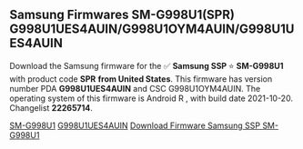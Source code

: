 <h2>Samsung Firmwares SM-G998U1(SPR) G998U1UES4AUIN/G998U1OYM4AUIN/G998U1UES4AUIN</h2>
Download the Samsung firmware for the ✅ <strong>Samsung SSP </strong> ⭐ <strong>SM-G998U1</strong> with product code <strong>SPR</strong> <strong> from United States</strong>. This firmware has version number PDA <strong>G998U1UES4AUIN</strong> and CSC G998U1OYM4AUIN. The operating system of this firmware is Android R , with build date 2021-10-20. Changelist <strong>22265714</strong>.


[SM-G998U1](https://samfirm.shop/samsung/model/SM-G998U1)
[G998U1UES4AUIN](https://samfirm.shop/samsung/pda/G998U1UES4AUIN)
[Download Firmware Samsung SSP SM-G998U1](https://samfirm.shop/samsung/firmware/466651)
